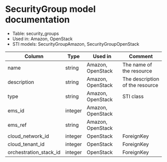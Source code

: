 # SecurityGroup model documentation

* Table: security_groups
* Used in: Amazon, OpenStack
* STI models: SecurityGroupAmazon, SecurityGroupOpenStack

| Column                 | Type      | Used in           | Comment |
| ---------------------- | --------- | ----------------- | ------- |
| name                   | string    | Amazon, OpenStack | The name of the resource |
| description            | string    | Amazon, OpenStack | The description of the resource |
| type                   | string    | Amazon, OpenStack | STI class |
| ems_id                 | integer   | Amazon, OpenStack |         |
| ems_ref                | string    | Amazon, OpenStack |         |
| cloud_network_id       | integer   | OpenStack         | ForeignKey |
| cloud_tenant_id        | integer   | OpenStack         | ForeignKey |
| orchestration_stack_id | integer   | OpenStack         | ForeignKey |
